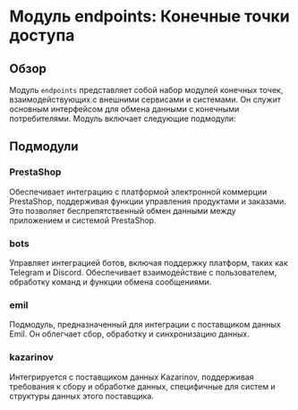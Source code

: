 # Модуль endpoints: Конечные точки доступа

## Обзор

Модуль `endpoints` представляет собой набор модулей конечных точек, взаимодействующих с внешними сервисами и системами. Он служит основным интерфейсом для обмена данными с конечными потребителями. Модуль включает следующие подмодули:

## Подмодули

### PrestaShop

Обеспечивает интеграцию с платформой электронной коммерции PrestaShop, поддерживая функции управления продуктами и заказами. Это позволяет беспрепятственный обмен данными между приложением и системой PrestaShop.

### bots

Управляет интеграцией ботов, включая поддержку платформ, таких как Telegram и Discord. Обеспечивает взаимодействие с пользователем, обработку команд и функции обмена сообщениями.

### emil

Подмодуль, предназначенный для интеграции с поставщиком данных Emil. Он облегчает сбор, обработку и синхронизацию данных.

### kazarinov

Интегрируется с поставщиком данных Kazarinov, поддерживая требования к сбору и обработке данных, специфичные для систем и структуры данных этого поставщика.